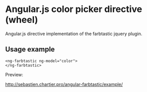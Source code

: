 Angular.js color picker directive (wheel)
==========================================

Angular.js directive implementation of the farbtastic jquery plugin.

Usage example
-------------

```
<ng-farbtastic ng-model="color">
</ng-farbtastic>
```

Preview:

http://sebastien.chartier.pro/angular-farbtastic/example/
